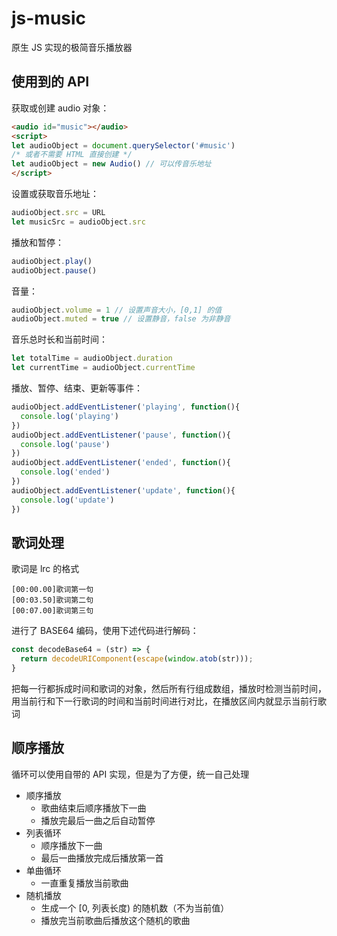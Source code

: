 # js-music

原生 JS 实现的极简音乐播放器

## 使用到的 API

获取或创建 audio 对象：

```html
<audio id="music"></audio>
<script>
let audioObject = document.querySelector('#music')
/* 或者不需要 HTML 直接创建 */
let audioObject = new Audio() // 可以传音乐地址
</script>
```

设置或获取音乐地址：

```js
audioObject.src = URL
let musicSrc = audioObject.src
```

播放和暂停：

```js
audioObject.play()
audioObject.pause()
```

音量：

```js
audioObject.volume = 1 // 设置声音大小，[0,1] 的值
audioObject.muted = true // 设置静音，false 为非静音
```

音乐总时长和当前时间：

```js
let totalTime = audioObject.duration
let currentTime = audioObject.currentTime
```

播放、暂停、结束、更新等事件：

```js
audioObject.addEventListener('playing', function(){
  console.log('playing')
})
audioObject.addEventListener('pause', function(){
  console.log('pause')
})
audioObject.addEventListener('ended', function(){
  console.log('ended')
})
audioObject.addEventListener('update', function(){
  console.log('update')
})
```

## 歌词处理

歌词是 lrc 的格式

```lrc
[00:00.00]歌词第一句
[00:03.50]歌词第二句
[00:07.00]歌词第三句
```

进行了 BASE64 编码，使用下述代码进行解码：

```js
const decodeBase64 = (str) => {
  return decodeURIComponent(escape(window.atob(str)));
}
```

把每一行都拆成时间和歌词的对象，然后所有行组成数组，播放时检测当前时间，用当前行和下一行歌词的时间和当前时间进行对比，在播放区间内就显示当前行歌词

## 顺序播放

循环可以使用自带的 API 实现，但是为了方便，统一自己处理

- 顺序播放
  - 歌曲结束后顺序播放下一曲
  - 播放完最后一曲之后自动暂停
- 列表循环
  - 顺序播放下一曲
  - 最后一曲播放完成后播放第一首
- 单曲循环
  - 一直重复播放当前歌曲
- 随机播放
  - 生成一个 [0, 列表长度) 的随机数（不为当前值）
  - 播放完当前歌曲后播放这个随机的歌曲
